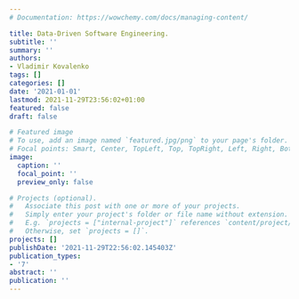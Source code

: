 ```yaml
---
# Documentation: https://wowchemy.com/docs/managing-content/

title: Data-Driven Software Engineering.
subtitle: ''
summary: ''
authors:
- Vladimir Kovalenko
tags: []
categories: []
date: '2021-01-01'
lastmod: 2021-11-29T23:56:02+01:00
featured: false
draft: false

# Featured image
# To use, add an image named `featured.jpg/png` to your page's folder.
# Focal points: Smart, Center, TopLeft, Top, TopRight, Left, Right, BottomLeft, Bottom, BottomRight.
image:
  caption: ''
  focal_point: ''
  preview_only: false

# Projects (optional).
#   Associate this post with one or more of your projects.
#   Simply enter your project's folder or file name without extension.
#   E.g. `projects = ["internal-project"]` references `content/project/deep-learning/index.md`.
#   Otherwise, set `projects = []`.
projects: []
publishDate: '2021-11-29T22:56:02.145403Z'
publication_types:
- '7'
abstract: ''
publication: ''
---
```

